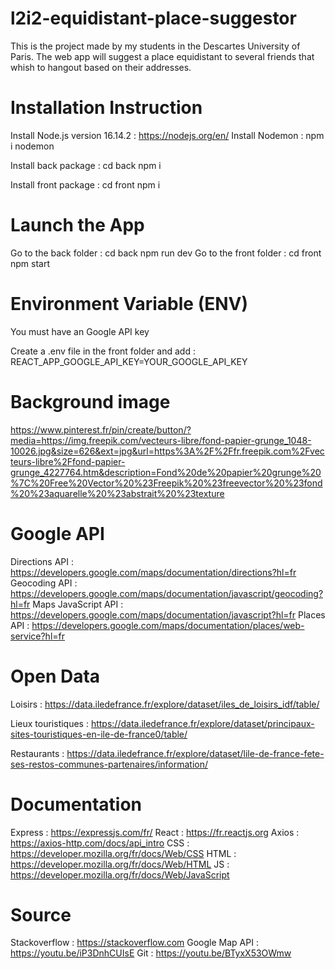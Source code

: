 # l2i2-equidistant-place-suggestor

This is the project made by my students in the Descartes University of Paris. The web app will suggest a place equidistant to several friends that whish to hangout based on their addresses.

# Installation Instruction

Install Node.js version 16.14.2 : https://nodejs.org/en/
Install Nodemon : npm i nodemon

Install back package : cd back
npm i

Install front package : cd front
npm i

# Launch the App

Go to the back folder : cd back
npm run dev
Go to the front folder : cd front
npm start

# Environment Variable (ENV)

You must have an Google API key

Create a .env file in the front folder and add : REACT_APP_GOOGLE_API_KEY=YOUR_GOOGLE_API_KEY

# Background image

https://www.pinterest.fr/pin/create/button/?media=https://img.freepik.com/vecteurs-libre/fond-papier-grunge_1048-10026.jpg&size=626&ext=jpg&url=https%3A%2F%2Ffr.freepik.com%2Fvecteurs-libre%2Ffond-papier-grunge_4227764.htm&description=Fond%20de%20papier%20grunge%20%7C%20Free%20Vector%20%23Freepik%20%23freevector%20%23fond%20%23aquarelle%20%23abstrait%20%23texture

# Google API

Directions API : https://developers.google.com/maps/documentation/directions?hl=fr
Geocoding API : https://developers.google.com/maps/documentation/javascript/geocoding?hl=fr
Maps JavaScript API : https://developers.google.com/maps/documentation/javascript?hl=fr
Places API : https://developers.google.com/maps/documentation/places/web-service?hl=fr

# Open Data

Loisirs : https://data.iledefrance.fr/explore/dataset/iles_de_loisirs_idf/table/

Lieux touristiques : https://data.iledefrance.fr/explore/dataset/principaux-sites-touristiques-en-ile-de-france0/table/

Restaurants : https://data.iledefrance.fr/explore/dataset/lile-de-france-fete-ses-restos-communes-partenaires/information/

# Documentation

Express : https://expressjs.com/fr/
React : https://fr.reactjs.org
Axios : https://axios-http.com/docs/api_intro
CSS : https://developer.mozilla.org/fr/docs/Web/CSS
HTML : https://developer.mozilla.org/fr/docs/Web/HTML
JS : https://developer.mozilla.org/fr/docs/Web/JavaScript

# Source

Stackoverflow : https://stackoverflow.com
Google Map API : https://youtu.be/iP3DnhCUIsE
Git : https://youtu.be/BTyxX53OWmw
